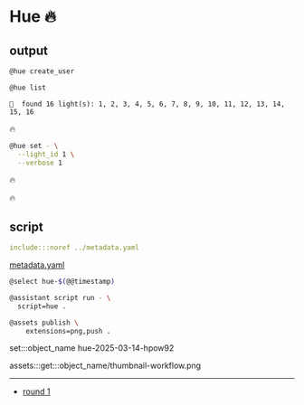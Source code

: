 # Hue 🔥

## output

```bash
@hue create_user
```

```bash
@hue list
```

```text
🧠  found 16 light(s): 1, 2, 3, 4, 5, 6, 7, 8, 9, 10, 11, 12, 13, 14, 15, 16
```


🔥

```bash
@hue set - \
  --light_id 1 \
  --verbose 1
```

🔥



🔥

## script

```yaml
include:::noref ../metadata.yaml
```
[metadata.yaml](../metadata.yaml)

```bash
@select hue-$(@@timestamp)

@assistant script run - \
  script=hue .

@assets publish \
	extensions=png,push .
```

set:::object_name hue-2025-03-14-hpow92

assets:::get:::object_name/thumbnail-workflow.png



---

- [round 1](./round-1.md)